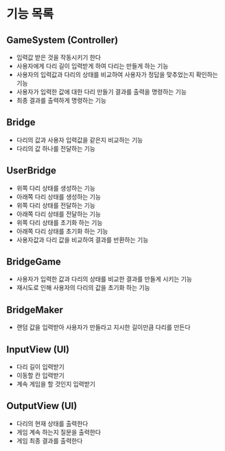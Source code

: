 # 기능 목록

## GameSystem (Controller)
- 입력값 받은 것을 작동시키기 한다
- 사용자에게 다리 길이 입력받게 하여 다리는 만들게 하는 기능
- 사용자의 입력값과 다리의 상태를 비교하여 사용자가 정답을 맞추었는지 확인하는 기능
- 사용자가 입력한 값에 대한 다리 만들기 결과를 출력을 명령하는 기능
- 최종 결과를 출력하게 명령하는 기능

## Bridge
- 다리의 값과 사용자 입력값을 같은지 비교하는 기능
- 다리의 값 하나를 전달하는 기능

## UserBridge
- 위쪽 다리 상태를 생성하는 기능
- 아래쪽 다리 상태를 생성하는 기능
- 위쪽 다리 상태를 전달하는 기능
- 아래쪽 다리 상태를 전달하는 기능
- 위쪽 다리 상태를 초기화 하는 기능
- 아래쪽 다리 상태를 초기화 하는 기능
- 사용자값과 다리 값을 비교하여 결과를 반환하는 기능

## BridgeGame
- 사용자가 입력한 값과 다리의 상태를 비교한 결과를 만들게 시키는 기능
- 재시도로 인해 사용자의 다리의 값을 초기화 하는 기능

## BridgeMaker
- 랜덤 값을 입력받아 사용자가 만들라고 지시한 길이만큼 다리를 만든다

## InputView (UI)
- 다리 길이 입력받기
- 이동할 칸 입력받기
- 계속 게임을 할 것인지 입력받기

## OutputView (UI)
- 다리의 현재 상태를 출력한다
- 게임 계속 하는지 질문을 출력한다
- 게임 최종 결과를 출력한다